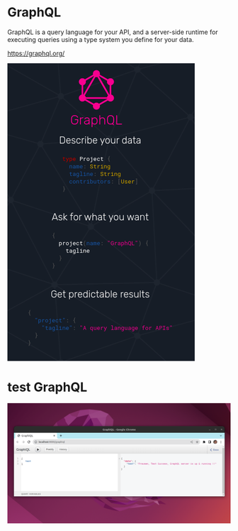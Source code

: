 # GraphQL

GraphQL is a query language for your API, and a server-side runtime for executing queries using a type system you define for your data.

https://graphql.org/

![](graphql.png)

# test GraphQL

![](test-success.png)
